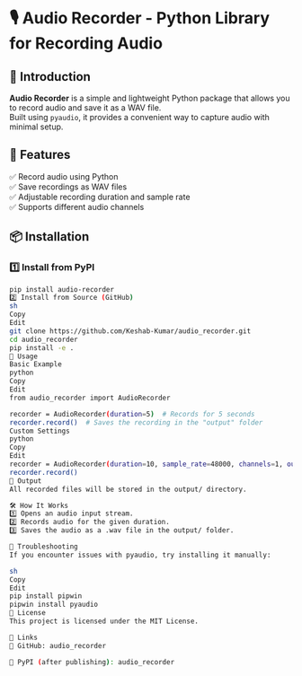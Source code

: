# 🎙️ Audio Recorder - Python Library for Recording Audio  
## 🚀 Introduction  
**Audio Recorder** is a simple and lightweight Python package that allows you to record audio and save it as a WAV file.  
Built using `pyaudio`, it provides a convenient way to capture audio with minimal setup.  

## 🎯 Features  
✅ Record audio using Python  
✅ Save recordings as WAV files  
✅ Adjustable recording duration and sample rate  
✅ Supports different audio channels  

## 📦 Installation  

### **1️⃣ Install from PyPI**  
```sh
pip install audio-recorder
2️⃣ Install from Source (GitHub)
sh
Copy
Edit
git clone https://github.com/Keshab-Kumar/audio_recorder.git
cd audio_recorder
pip install -e .
🎤 Usage
Basic Example
python
Copy
Edit
from audio_recorder import AudioRecorder

recorder = AudioRecorder(duration=5)  # Records for 5 seconds
recorder.record()  # Saves the recording in the "output" folder
Custom Settings
python
Copy
Edit
recorder = AudioRecorder(duration=10, sample_rate=48000, channels=1, output_file="output/custom_audio.wav")
recorder.record()
📂 Output
All recorded files will be stored in the output/ directory.

🛠 How It Works
1️⃣ Opens an audio input stream.
2️⃣ Records audio for the given duration.
3️⃣ Saves the audio as a .wav file in the output/ folder.

🐞 Troubleshooting
If you encounter issues with pyaudio, try installing it manually:

sh
Copy
Edit
pip install pipwin
pipwin install pyaudio
📝 License
This project is licensed under the MIT License.

🔗 Links
📂 GitHub: audio_recorder

📖 PyPI (after publishing): audio_recorder
